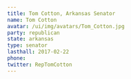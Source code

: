 ```yaml
---
title: Tom Cotton, Arkansas Senator
name: Tom Cotton
avatar: /ui/img/avatars/Tom_Cotton.jpg
party: republican
state: arkansas
type: senator
lasthall: 2017-02-22
phone: 
twitter: RepTomCotton
---
```


